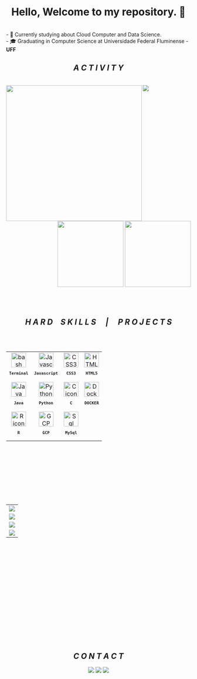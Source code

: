 <h1 align="center"> Hello, Welcome to my repository. 👋 </h1>

<br>
- 🌱 Currently studying about Cloud Computer and Data Science.<br>
- 🎓 Graduating in Computer Science at Universidade Federal Fluminense - <b>UFF</b>


<br>
<h2 align="center"> <i>A C T I V I T Y</i></h2>
<br>
<img align="center" src="https://activity-graph.herokuapp.com/graph?username=JohKemPo&theme=tokyo-night&hide_border=true&&custom_title=JohKemPo's%20Contribution%20Graph">

<img align="left" height="370px" src="https://github-readme-stats.vercel.app/api/top-langs/?username=JohKemPo&langs_count=8&theme=tokyonight&hide_border=true">
<div align="right">
<img height="180px"  src="https://github-readme-stats.vercel.app/api?username=JohKemPo&show_icons=true&custom_title=JohKemPo's%20Github%20Stats&theme=tokyonight&hide_border=true">
<img height="180px" src="https://github-readme-streak-stats.herokuapp.com/?user=JohKemPo&theme=tokyonight&hide_border=true">
</div>

<!--
<div align="center">
  <a href="https://github.com/JohKemPo">
  <img height="150em" src="https://github-readme-stats.vercel.app/api?username=JohKemPo&show_icons=true&theme=tokyonight&include_all_commits=true&count_private=true"/>
  <img height="150em" src="https://github-readme-stats.vercel.app/api/top-langs/?username=JohKemPo&layout=compact&langs_count=7&theme=tokyonight"/>
 
</div></br>
-->

<br>
<br>
<br>

<h2 align="center"><i>H A R D&emsp;S K I L L S &emsp;|&emsp;  P R O J E C T S</i></h2>
<br>
<br>

<table align="left" height="385px" >
  <tr>
    <td align="center">
      <img src="https://skillicons.dev/icons?i=bash" width="40px" alt="bash icon"/><br>
      <sub>
        <b>
          <pre>Terminal</pre>
        </b>
      </sub>
    </td>
    <td align="center">
      <img src="https://skillicons.dev/icons?i=javascript" width="40px" alt="Javascript icon"/><br>
      <sub>
        <b>
          <pre>Javascript</pre>
        </b>
      </sub>
    </td>
    <td align="center">
      <img src="https://skillicons.dev/icons?i=css" width="40px" alt="CSS3 icon"/><br>
      <sub>
        <b>
          <pre>&ensp;CSS3&ensp;</pre>
        </b>
      </sub>
    </td>
   <td align="center">
      <img src="https://skillicons.dev/icons?i=html" width="40px" alt="HTML5 icon"/><br>
      <sub>
        <b>
          <pre>HTML5</pre>
        </b>
      </sub>
    </td>
  </tr>
 
 <tr>
    <td align="center">
      <img src="https://skillicons.dev/icons?i=java" width="40px" alt="Java icon"/><br>
      <sub>
        <b>
          <pre>Java</pre>
        </b>
      </sub>
    </td>
    <td align="center">
      <img src="https://skillicons.dev/icons?i=py" width="40px" alt="Python icon"/><br>
      <sub>
        <b>
          <pre>Python</pre>
        </b>
      </sub>
    </td>
    <td align="center">
      <img src="https://skillicons.dev/icons?i=c" width="40px" alt="C icon"/><br>
      <sub>
        <b>
          <pre>C</pre>
        </b>
      </sub>
    </td>
   <td align="center">
      <img src="https://skillicons.dev/icons?i=docker" width="40px" alt="Docker icon"/><br>
      <sub>
        <b>
          <pre>DOCKER</pre>
        </b>
      </sub>
    </td>
  </tr>
 
 <tr>
    <td align="center">
      <img src="https://skillicons.dev/icons?i=r" width="40px" alt="R icon"/><br>
      <sub>
        <b>
          <pre>R</pre>
        </b>
      </sub>
    </td>
    <td align="center">
      <img src="https://skillicons.dev/icons?i=gcp" width="40px" alt="GCP icon"/><br>
      <sub>
        <b>
          <pre>GCP</pre>
        </b>
      </sub>
    </td>
    <td align="center">
      <img src="https://skillicons.dev/icons?i=mysql" width="40px" alt="Sql icon"/><br>
      <sub>
        <b>
          <pre>MySql</pre>
        </b>
      </sub>
    </td>
  </tr>
  
</table>

<!------------------------------------------------------------------------------------------------------------------->

<table align="right" height="385px" width="200px">

  <tr>
    <td>
    <a href="https://github.com/JohKemPo/Dio-bootcamp-Ifood-java" target="_blank">
      <img align="center" src="https://github-readme-stats.vercel.app/api/pin/?username=JohKemPo&repo=Dio-bootcamp-Ifood-java&theme=tokyonight&hide_border=true">
    </a>
    </td>
  </tr>
  <tr>
    <td>
    <a href="https://github.com/JohKemPo/FundamentalsOfAcceleratedComputing-CUDA" target="_blank">
      <img align="center" src="https://github-readme-stats.vercel.app/api/pin/?username=JohKemPo&repo=Dio-bootcamp-Ifood-java&theme=tokyonight&hide_border=true">
    </a>
    </td>
  </tr>
  <tr>
    <td>
    <a href="https://github.com/JohKemPo/sciphy" target="_blank">
      <img align="center" src="https://github-readme-stats.vercel.app/api/pin/?username=JohKemPo&repo=sciphy&theme=tokyonight&hide_border=true">
    </a>
    </td>
  </tr>
  <tr>
    <td>
    <a href="https://github.com/JohKemPo/AutoEmail" target="_blank">
      <img align="center" src="https://github-readme-stats.vercel.app/api/pin/?username=JohKemPo&repo=AutoEmail&theme=tokyonight&hide_border=true">
    </a>
    </td>
  </tr>

</table>
<br><br><br><br><br><br><br><br><br><br><br><br><br><br><br><br><br><br>





<!------------------------------------------------------------------------------------------------------------------->



<h2 align="center"> <i>C O N T A C T</i></h2>
<div align = "center" > 
   <a href="https://www.instagram.com/johkenpo/" target="_blank"><img src="https://img.shields.io/badge/-Instagram-%23E4405F?style=for-the-badge&logo=instagram&logoColor=white" target="_blank"></a>
   <a href = "mailto:joaovitormoraesjp@gmail.com"><img src="https://img.shields.io/badge/-Gmail-%23333?style=for-the-badge&logo=gmail&logoColor=white" target="_blank"></a>
  <a href="https://www.linkedin.com/in/joao-vitor-de-moraes/" target="_blank"><img src="https://img.shields.io/badge/-LinkedIn-%230077B5?style=for-the-badge&logo=linkedin&logoColor=white" target="_blank"></a>
</div>
<br><br><br><br><br><br>









<!------------------------------------------------------------------------------------------------------------------->

<!--
<div style="display: inline_block" align="center"><br>
  <i class="devicon-wordpress-plain"></i>
  <link rel="stylesheet" href="https://cdn.jsdelivr.net/gh/devicons/devicon@v2.14.0/devicon.min.css">
  <img align="center" alt="HTML" height="30" width="40" src="https://raw.githubusercontent.com/devicons/devicon/master/icons/html5/html5-original.svg">
  <img align="center" alt="CSS" height="30" width="40" src="https://raw.githubusercontent.com/devicons/devicon/master/icons/css3/css3-original.svg">
  <img align="center" alt="Js" height="30" width="40" src="https://raw.githubusercontent.com/devicons/devicon/master/icons/javascript/javascript-plain.svg">
  <img align="center" alt="Python" height="30" width="40" src="https://raw.githubusercontent.com/devicons/devicon/master/icons/python/python-original.svg">
  <img align="center" alt="RPython" height="30" width="40" src="https://img.shields.io/badge/R-276DC3?style=for-the-badge&logo=r&logoColor=white">
  <img align="center" alt="java" height="30" width="40" src="https://cdn.jsdelivr.net/gh/devicons/devicon/icons/java/java-plain-wordmark.svg" />
 </div>
 
 <br>

<div align = "center" > 
   <a href="https://www.instagram.com/johkenpo/" target="_blank"><img src="https://img.shields.io/badge/-Instagram-%23E4405F?style=for-the-badge&logo=instagram&logoColor=white" target="_blank"></a>
   <a href = "mailto:joaovitormoraesjp@gmail.com"><img src="https://img.shields.io/badge/-Gmail-%23333?style=for-the-badge&logo=gmail&logoColor=white" target="_blank"></a>
  <a href="https://www.linkedin.com/in/joao-vitor-de-moraes/" target="_blank"><img src="https://img.shields.io/badge/-LinkedIn-%230077B5?style=for-the-badge&logo=linkedin&logoColor=white" target="_blank"></a>
</div>


![Snake animation](https://github.com/JohKemPo/JohKemPo/blob/output/github-contribution-grid-snake.svg)

-->






